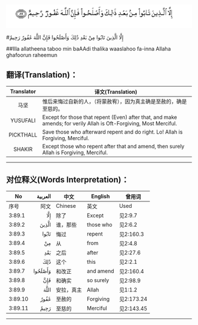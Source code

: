 ![003:089](images/003_089.gif)

#إِلَّا الَّذِينَ تَابُوا مِنْ بَعْدِ ذَٰلِكَ وَأَصْلَحُوا فَإِنَّ اللَّهَ غَفُورٌ رَحِيمٌ 

##Illa allatheena taboo min baAAdi thalika waaslahoo fa-inna Allaha ghafoorun raheemun 

## 翻译(Translation)：

| Translator | 译文(Translation)                                            |
| :--------: | ------------------------------------------------------------ |
|    马坚    | 惟后来悔过自新的人，（将蒙赦宥），因为真主确是至赦的，确是至慈的。 |
|  YUSUFALI  | Except for those that repent (Even) after that, and make amends; for verily Allah is Oft-Forgiving, Most Merciful. |
| PICKTHALL  | Save those who afterward repent and do right. Lo! Allah is Forgiving, Merciful. |
|   SHAKIR   | Except those who repent after that and amend, then surely Allah is Forgiving, Merciful. |

---

## 对位释义(Words Interpretation)：

| No   | العربية | 中文    | English | 曾用词 |
| ---- | ------: | ------- | ------- | ------ |
| 序号 |    阿文 | Chinese | 英文    | Used   |
| 3:89.1  | إِلَّا     | 除了       | Except    | 见2:9.7    |
| 3:89.2  | الَّذِينَ   | 谁，那些   | those who | 见2:6.2    |
| 3:89.3  | تَابُوا   | 悔过       | repent    | 见2:160.3  |
| 3:89.4  | مِنْ      | 从         | from      | 见2:4.8    |
| 3:89.5  | بَعْدِ     | 之后       | after     | 见2:27.6   |
| 3:89.6  | ذَٰلِكَ     | 这个       | this      | 见2:2.1    |
| 3:89.7  | وَأَصْلَحُوا | 和改正     | and amend | 见2:160.4  |
| 3:89.8  | فَإِنَّ     | 和确实     | so surely | 见2:98.9   |
| 3:89.9  | اللَّهَ    | 安拉，真主 | Allah     | 见1:1.2    |
| 3:89.10 | غَفُورٌ    | 至赦的     | Forgiving | 见2:173.24 |
| 3:89.11 | رَحِيمٌ    | 至慈的     | Merciful  | 见2:143.45 |

---
